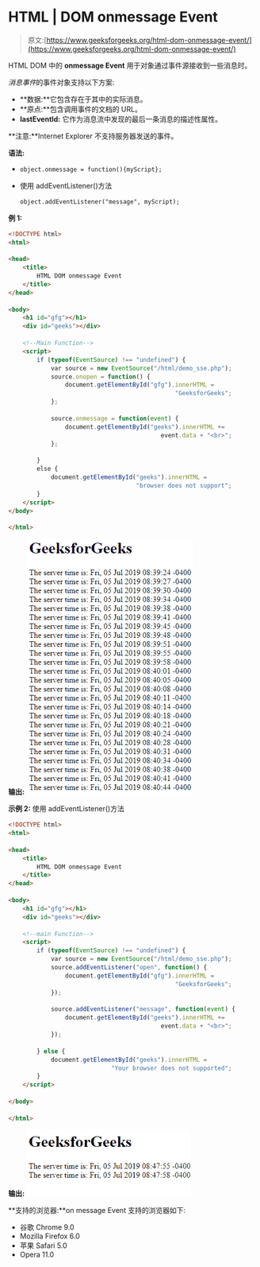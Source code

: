 # HTML | DOM onmessage Event

> 原文:[https://www.geeksforgeeks.org/html-dom-onmessage-event/](https://www.geeksforgeeks.org/html-dom-onmessage-event/)

HTML DOM 中的 **onmessage Event** 用于对象通过事件源接收到一些消息时。

*消息事件*的事件对象支持以下方案:

*   **数据:**它包含存在于其中的实际消息。
*   **原点:**包含调用事件的文档的 URL。
*   **lastEventId:** 它作为消息流中发现的最后一条消息的描述性属性。

**注意:**Internet Explorer 不支持服务器发送的事件。

**语法:**

*   ```html
    object.onmessage = function(){myScript}; 
    ```

*   使用 addEventListener()方法

    ```html
    object.addEventListener("message", myScript);
    ```

**例 1:**

```html
<!DOCTYPE html>
<html>

<head>
    <title>
        HTML DOM onmessage Event
    </title>
</head>

<body>
    <h1 id="gfg"></h1>
    <div id="geeks"></div>

    <!--Main Function-->
    <script>
        if (typeof(EventSource) !== "undefined") {
            var source = new EventSource("/html/demo_sse.php");
            source.onopen = function() {
                document.getElementById("gfg").innerHTML =
                                               "GeeksforGeeks";
            };

            source.onmessage = function(event) {
                document.getElementById("geeks").innerHTML += 
                                           event.data + "<br>";
            };

        }
        else {
            document.getElementById("geeks").innerHTML = 
                                    "browser does not support";
        }
    </script>
</body>

</html>
```

**输出:**
![](img/423102bae7890ed19d2ab64985c8161b.png)

**示例 2:** 使用 addEventListener()方法

```html
<!DOCTYPE html>
<html>

<head>
    <title>
        HTML DOM onmessage Event
    </title>
</head>

<body>
    <h1 id="gfg"></h1>
    <div id="geeks"></div>

    <!--main Function-->
    <script>
        if (typeof(EventSource) !== "undefined") {
            var source = new EventSource("/html/demo_sse.php");
            source.addEventListener("open", function() {
                document.getElementById("gfg").innerHTML =
                                               "GeeksforGeeks";
            });

            source.addEventListener("message", function(event) {
                document.getElementById("geeks").innerHTML += 
                                           event.data + "<br>";
            });

        } else {
            document.getElementById("geeks").innerHTML = 
                             "Your browser does not supported";
        }
    </script>

</body>

</html>
```

**输出:**
![](img/1262057f2f5d6345ea98b939bf213035.png)

**支持的浏览器:**on message Event 支持的浏览器如下:

*   谷歌 Chrome 9.0
*   Mozilla Firefox 6.0
*   苹果 Safari 5.0
*   Opera 11.0